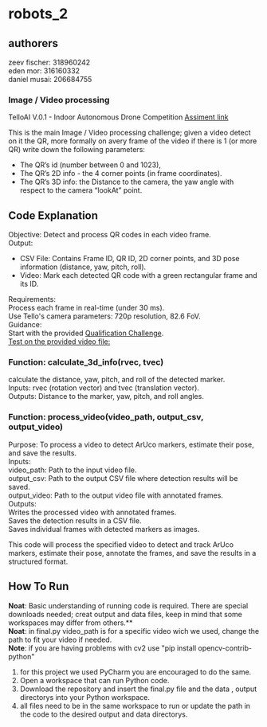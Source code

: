# robots_2
## authorers
zeev fischer: 318960242   
eden mor: 316160332   
daniel musai: 206684755   

### Image / Video processing
TelloAI V.0.1 - Indoor Autonomous Drone Competition
[Assiment link](https://docs.google.com/document/d/1CrMkXjp3Wmv8V35kfcw4X57aUSpF0xhfB9gIySmhaxw/edit)

This is the main Image / Video processing challenge; given a video detect on it the QR, more formally on avery frame of the video if there is 1 (or more QR) write down the following parameters: 
* The QR’s id (number between 0 and 1023),    
* The QR’s 2D info - the 4 corner points (in frame coordinates).   
* The QR’s 3D info: the Distance to the camera, the yaw angle with respect to the camera “lookAt” point.   

## Code Explanation 
Objective: Detect and process QR codes in each video frame.   
Output:   
* CSV File: Contains Frame ID, QR ID, 2D corner points, and 3D pose information (distance, yaw, pitch, roll).
* Video: Mark each detected QR code with a green rectangular frame and its ID.

Requirements:   
Process each frame in real-time (under 30 ms).   
Use Tello's camera parameters: 720p resolution, 82.6 FoV.   
Guidance:   
Start with the provided [Qualification Challenge](https://github.com/AlonBarak-dev/Tello-Semi-Autonomous/tree/main/Qualification%20Stage).   
[Test on the provided video file:](https://drive.google.com/file/d/12WWf1ITyXHhnpMvbOSkmvfr6E8NsvsU1/view)

### Function: calculate_3d_info(rvec, tvec)    
calculate the distance, yaw, pitch, and roll of the detected marker.    
Inputs: rvec (rotation vector) and tvec (translation vector).    
Outputs: Distance to the marker, yaw, pitch, and roll angles.    

### Function: process_video(video_path, output_csv, output_video)   
Purpose: To process a video to detect ArUco markers, estimate their pose, and save the results.    
Inputs:   
video_path: Path to the input video file.    
output_csv: Path to the output CSV file where detection results will be saved.   
output_video: Path to the output video file with annotated frames.   
Outputs:   
Writes the processed video with annotated frames.  
Saves the detection results in a CSV file.   
Saves individual frames with detected markers as images.   

This code will process the specified video to detect and track ArUco markers, estimate their pose, annotate the frames, and save the results in a structured format.   

## How To Run   
**Noat**: Basic understanding of running code is required. There are special downloads needed; creat output and data files, keep in mind that some workspaces may differ from others.**   
**Noat**: in final.py video_path is for a specific video wich we used, change the path to fit your video if needed.  
**Note**: if you are having problems with cv2 use "pip install opencv-contrib-python"
1. for this project we used PyCharm you are encouraged to do the same.   
2. Open a workspace that can run Python code.   
3. Download the repository and insert the final.py file and the data , output directorys into your Python workspace.
4. all files need to be in the same workspace to run or update the path in the code to the desired output and data directorys.
